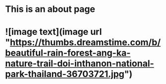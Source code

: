 #  This is an about page

# ![image text](image url "https://thumbs.dreamstime.com/b/beautiful-rain-forest-ang-ka-nature-trail-doi-inthanon-national-park-thailand-36703721.jpg")

